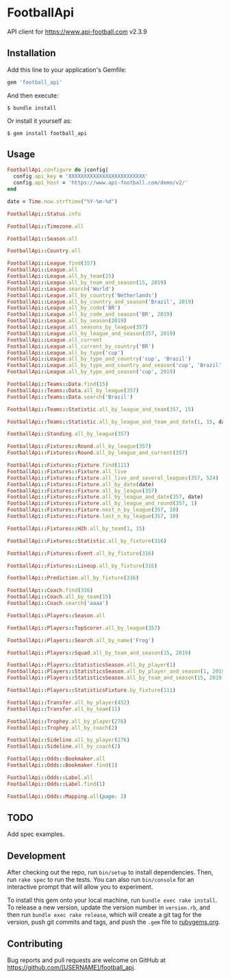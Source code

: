 # FootballApi

API client for https://www.api-football.com v2.3.9

## Installation

Add this line to your application's Gemfile:

```ruby
gem 'football_api'
```

And then execute:

    $ bundle install

Or install it yourself as:

    $ gem install football_api

## Usage

```ruby
FootballApi.configure do |config|
  config.api_key = 'XXXXXXXXXXXXXXXXXXXXXXXXX'
  config.api_host = 'https://www.api-football.com/demo/v2/'
end

date = Time.now.strftime("%Y-%m-%d")

FootballApi::Status.info

FootballApi::Timezone.all

FootballApi::Season.all

FootballApi::Country.all

FootballApi::League.find(357)
FootballApi::League.all
FootballApi::League.all_by_team(15)
FootballApi::League.all_by_team_and_season(15, 2019)
FootballApi::League.search('World')
FootballApi::League.all_by_country('Netherlands')
FootballApi::League.all_by_country_and_season('Brazil', 2019)
FootballApi::League.all_by_code('BR')
FootballApi::League.all_by_code_and_season('BR', 2019)
FootballApi::League.all_by_season(2019)
FootballApi::League.all_seasons_by_league(357)
FootballApi::League.all_by_league_and_season(357, 2019)
FootballApi::League.all_current
FootballApi::League.all_current_by_country('BR')
FootballApi::League.all_by_type('cup')
FootballApi::League.all_by_type_and_country('cup', 'Brazil')
FootballApi::League.all_by_type_and_country_and_season('cup', 'Brazil', 2019)
FootballApi::League.all_by_type_and_season('cup', 2019)

FootballApi::Teams::Data.find(15)
FootballApi::Teams::Data.all_by_league(357)
FootballApi::Teams::Data.search('Brazil')

FootballApi::Teams::Statistic.all_by_league_and_team(357, 15)

FootballApi::Teams::Statistic.all_by_league_and_team_and_date(1, 15, date)

FootballApi::Standing.all_by_league(357)

FootballApi::Fixtures::Round.all_by_league(357)
FootballApi::Fixtures::Round.all_by_league_and_current(357)

FootballApi::Fixtures::Fixture.find(111)
FootballApi::Fixtures::Fixture.all_live
FootballApi::Fixtures::Fixture.all_live_and_several_leagues(357, 524)
FootballApi::Fixtures::Fixture.all_by_date(date)
FootballApi::Fixtures::Fixture.all_by_league(357)
FootballApi::Fixtures::Fixture.all_by_league_and_date(357, date)
FootballApi::Fixtures::Fixture.all_by_league_and_round(357, 1)
FootballApi::Fixtures::Fixture.next_n_by_league(357, 10)
FootballApi::Fixtures::Fixture.last_n_by_league(357, 10)

FootballApi::Fixtures::H2h.all_by_team(1, 15)

FootballApi::Fixtures::Statistic.all_by_fixture(316)

FootballApi::Fixtures::Event.all_by_fixture(316)

FootballApi::Fixtures::Lineup.all_by_fixture(316)

FootballApi::Prediction.all_by_fixture(316)

FootballApi::Coach.find(316)
FootballApi::Coach.all_by_team(15)
FootballApi::Coach.search('aaaa')

FootballApi::Players::Season.all

FootballApi::Players::TopScorer.all_by_league(357)

FootballApi::Players::Search.all_by_name('Frog')

FootballApi::Players::Squad.all_by_team_and_season(15, 2019)

FootballApi::Players::StatisticsSeason.all_by_player(1)
FootballApi::Players::StatisticsSeason.all_by_player_and_season(1, 2019)
FootballApi::Players::StatisticsSeason.all_by_team_and_season(15, 2019)

FootballApi::Players::StatisticsFixture.by_fixture(111)

FootballApi::Transfer.all_by_player(452)
FootballApi::Transfer.all_by_team(11)

FootballApi::Trophey.all_by_player(276)
FootballApi::Trophey.all_by_coach(2)

FootballApi::Sideline.all_by_player(276)
FootballApi::Sideline.all_by_coach(2)

FootballApi::Odds::Bookmaker.all
FootballApi::Odds::Bookmaker.find(1)

FootballApi::Odds::Label.all
FootballApi::Odds::Label.find(1)

FootballApi::Odds::Mapping.all(page: 2)
```

## TODO

Add spec examples.

## Development

After checking out the repo, run `bin/setup` to install dependencies. Then, run `rake spec` to run the tests. You can also run `bin/console` for an interactive prompt that will allow you to experiment.

To install this gem onto your local machine, run `bundle exec rake install`. To release a new version, update the version number in `version.rb`, and then run `bundle exec rake release`, which will create a git tag for the version, push git commits and tags, and push the `.gem` file to [rubygems.org](https://rubygems.org).

## Contributing

Bug reports and pull requests are welcome on GitHub at https://github.com/[USERNAME]/football_api.

